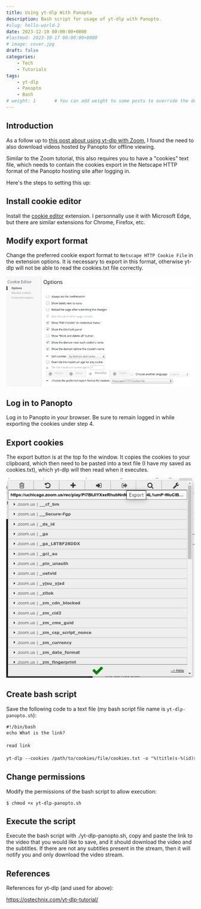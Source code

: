 ```yaml
---
title: Using yt-dlp With Panopto
description: Bash script for usage of yt-dlp with Panopto.
#slug: hello-world-2
date: 2023-12-10 00:00:00+0000
#lastmod: 2023-10-17 00:00:00+0000
# image: cover.jpg
draft: false
categories:
    - Tech
    - Tutorials
tags:
    - yt-dlp
    - Panopto
    - Bash
# weight: 1       # You can add weight to some posts to override the default sorting (date descending)
---
```


## Introduction

As a follow up to [this post about using yt-dlp with Zoom](https://www.jaredszajkowski.com/p/using-yt-dlp-with-zoom/), I found the need to also download videos hosted by Panopto for offline viewing.

Similar to the Zoom tutorial, this also requires you to have a "cookies" text file, which needs to contain the cookies export in the Netscape HTTP format of the Panopto hosting site after logging in.

Here's the steps to setting this up:

## Install cookie editor

Install the [cookie editor](https://microsoftedge.microsoft.com/addons/detail/cookie-editor/ajfboaconbpkglpfanbmlfgojgndmhmc) extension. I personnally use it with Microsoft Edge, but there are similar extensions for Chrome, Firefox, etc.

## Modify export format

Change the preferred cookie export format to `Netscape HTTP Cookie File` in the extension options. It is necessary to export in this format, otherwise yt-dlp will not be able to read the cookies.txt file correctly.

![Modify preferred export format](Modify_preferred_export_format.png)

## Log in to Panopto

Log in to Panopto in your browser. Be sure to remain logged in while exporting the cookies under step 4.

## Export cookies

The export button is at the top fo the window. It copies the cookies to your clipboard, which then need to be pasted into a text file (I have my saved as cookies.txt), which yt-dlp will then read when it executes.

![Export cookies](Export_cookies.png)

## Create bash script

Save the following code to a text file (my bash script file name is `yt-dlp-panopto.sh`):

```html
#!/bin/bash
echo What is the link?

read link

yt-dlp --cookies /path/to/cookies/file/cookies.txt -o "%(title)s-%(id)s.%(ext)s" --write-subs $link
```

## Change permissions

Modify the permissions of the bash script to allow execution:

    $ chmod +x yt-dlp-panopto.sh

## Execute the script

Execute the bash script with ./yt-dlp-panopto.sh, copy and paste the link to the video that you would like to save, and it should download the video and the subtitles. If there are not any subtitles present in the stream, then it will notify you and only download the video stream.

## References

References for yt-dlp (and used for above):

https://ostechnix.com/yt-dlp-tutorial/